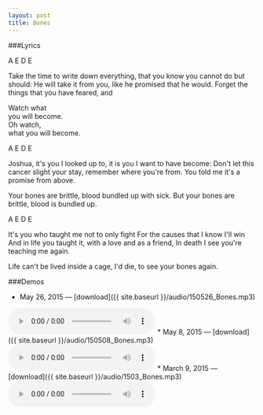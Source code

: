 ```yaml
---
layout: post
title: Bones
---
```


###Lyrics

<span class="tabs">A E D E</span>

Take the time to write down everything, that you know you cannot do but should: He will take it from you, like he promised that he would. Forget the things that you have feared, and

Watch what  
you will become.  
Oh watch,  
what you will become.  

<span class="tabs">A E D E</span>

Joshua, it's you I looked up to, it is you I want to have become: Don't let this cancer slight your stay, remember where you're from. You told me it's a promise from above.

Your bones are brittle, blood bundled up with sick. But your bones are brittle, blood is bundled up. 

<span class="tabs">A E D E</span>

It's you who taught me not to only fight
For the causes that I know I'll win
And in life you taught it, with a love and as a friend,
In death I see you're teaching me again.

Life can't be lived inside a cage, I'd die, to see your bones again.

<!-- You're captive to a deadly sickness, and all I can think: can you see from there I am changed? -->
 

###Demos
* May 26, 2015 — [download]({{ site.baseurl }}/audio/150526_Bones.mp3)  
<audio controls>
	<source src="{{ site.baseurl }}/audio/150526_Bones.mp3" type="audio/mpeg">
</audio>
* May 8, 2015 — [download]({{ site.baseurl }}/audio/150508_Bones.mp3)  
<audio controls>
	<source src="{{ site.baseurl }}/audio/150508_Bones.mp3" type="audio/mpeg">
</audio>
* March 9, 2015 — [download]({{ site.baseurl }}/audio/1503_Bones.mp3)  
<audio controls>
	<source src="{{ site.baseurl }}/audio/1503_Bones.mp3" type="audio/mpeg">
</audio>
